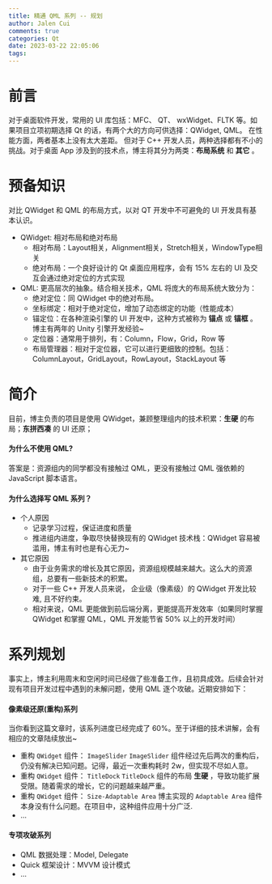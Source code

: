 ```yaml
---
title: 精通 QML 系列 -- 规划
author: Jalen Cui
comments: true
categories: Qt
date: 2023-03-22 22:05:06
tags:
---
```



# 前言
对于桌面软件开发，常用的 UI 库包括：MFC、 QT、 wxWidget、FLTK 等。如果项目立项初期选择 Qt 的话，有两个大的方向可供选择：QWidget, QML。 在性能方面，两者基本上没有太大差距。 但对于 C++ 开发人员，两种选择都有不小的挑战。对于桌面 App 涉及到的技术点，博主将其分为两类：__布局系统__ 和 __其它__ 。 

# 预备知识
对比 QWidget 和 QML 的布局方式，以对 QT 开发中不可避免的 UI 开发具有基本认识。
* QWidget: 相对布局和绝对布局 
    + 相对布局：Layout相关，Alignment相关，Stretch相关，WindowType相关
    + 绝对布局：一个良好设计的 Qt 桌面应用程序，会有 15% 左右的 UI 及交互会通过绝对定位的方式实现
* QML: 更高层次的抽象。结合相关技术，QML 将庞大的布局系统大致分为：
    + 绝对定位：同 QWidget 中的绝对布局。
    + 坐标绑定：相对于绝对定位，增加了动态绑定的功能（性能成本）
    + 锚定位：在各种渲染引擎的 UI 开发中，这种方式被称为 __锚点__ 或 __锚框__ 。博主有两年的 Unity 引擎开发经验~
    + 定位器：通常用于排列，有：Column，Flow，Grid，Row 等
    + 布局管理器：相对于定位器，它可以进行更细致的控制。包括：ColumnLayout，GridLayout，RowLayout，StackLayout 等

# 简介
目前，博主负责的项目是使用 QWidget，兼顾整理组内的技术积累：__生硬__ 的布局；__东拼西凑__ 的 UI 还原；
#### 为什么不使用 QML? 
答案是：资源组内的同学都没有接触过 QML，更没有接触过 QML 强依赖的 JavaScript 脚本语言。
#### 为什么选择写 QML 系列？
* 个人原因
    + 记录学习过程，保证进度和质量
    + 推进组内进度，争取尽快替换现有的 QWidget 技术栈：QWidget 容易被滥用，博主有时也是有心无力~
* 其它原因
    + 由于业务需求的增长及其它原因，资源组规模越来越大。这么大的资源组，总要有一些新技术的积累。
    + 对于一些 C++ 开发人员来说， 企业级（像素级）的 QWidget 开发比较难, 且不好约束。
    + 相对来说，QML 更能做到前后端分离，更能提高开发效率（如果同时掌握 QWidget 和掌握 QML，QML 开发能节省 50% 以上的开发时间）

# 系列规划
事实上，博主利用周末和空闲时间已经做了些准备工作，且初具成效。后续会针对现有项目开发过程中遇到的未解问题，使用 QML 逐个攻破。近期安排如下：
#### 像素级还原(重构)系列
当你看到这篇文章时，该系列进度已经完成了 60%。至于详细的技术讲解，会有相应的文章陆续放出~
* 重构 `QWidget` 组件： `ImageSlider`
`ImageSlider` 组件经过先后两次的重构后，仍没有解决已知问题。记得，最近一次重构耗时 2w，但实现不尽如人意。
* 重构 `QWidget` 组件： `TitleDock`
`TitleDock` 组件的布局 __生硬__ ，导致功能扩展受限。随着需求的增长，它的问题越来越严重。
* 重构 `QWidget` 组件： `Size-Adaptable Area`
博主实现的 `Adaptable Area` 组件本身没有什么问题。在项目中，这种组件应用十分广泛.
* ...

#### 专项攻破系列
* QML 数据处理：Model, Delegate
* Quick 框架设计：MVVM 设计模式
* ...